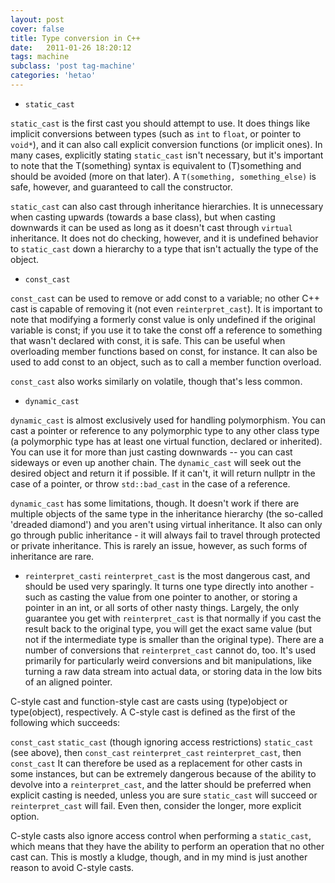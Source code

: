 ```yaml
---
layout: post
cover: false
title: Type conversion in C++
date:   2011-01-26 18:20:12
tags: machine
subclass: 'post tag-machine'
categories: 'hetao'
---
```


* `static_cast`

`static_cast` is the first cast you should attempt to use. It does things like implicit conversions between types (such as `int` to `float`, or pointer to `void*`), and it can also call explicit conversion functions (or implicit ones). In many cases, explicitly stating `static_cast` isn't necessary, but it's important to note that the T(something) syntax is equivalent to (T)something and should be avoided (more on that later). A `T(something, something_else)` is safe, however, and guaranteed to call the constructor.

`static_cast` can also cast through inheritance hierarchies. It is unnecessary when casting upwards (towards a base class), but when casting downwards it can be used as long as it doesn't cast through `virtual` inheritance. It does not do checking, however, and it is undefined behavior to `static_cast` down a hierarchy to a type that isn't actually the type of the object.

* `const_cast`

`const_cast` can be used to remove or add const to a variable; no other C++ cast is capable of removing it (not even `reinterpret_cast`). It is important to note that modifying a formerly const value is only undefined if the original variable is const; if you use it to take the const off a reference to something that wasn't declared with const, it is safe. This can be useful when overloading member functions based on const, for instance. It can also be used to add const to an object, such as to call a member function overload.

`const_cast` also works similarly on volatile, though that's less common.

* `dynamic_cast`

`dynamic_cast` is almost exclusively used for handling polymorphism. You can cast a pointer or reference to any polymorphic type to any other class type (a polymorphic type has at least one virtual function, declared or inherited). You can use it for more than just casting downwards -- you can cast sideways or even up another chain. The `dynamic_cast` will seek out the desired object and return it if possible. If it can't, it will return nullptr in the case of a pointer, or throw `std::bad_cast` in the case of a reference.

`dynamic_cast` has some limitations, though. It doesn't work if there are multiple objects of the same type in the inheritance hierarchy (the so-called 'dreaded diamond') and you aren't using virtual inheritance. It also can only go through public inheritance - it will always fail to travel through protected or private inheritance. This is rarely an issue, however, as such forms of inheritance are rare.

* `reinterpret_casti`
`reinterpret_cast` is the most dangerous cast, and should be used very sparingly. It turns one type directly into another - such as casting the value from one pointer to another, or storing a pointer in an int, or all sorts of other nasty things. Largely, the only guarantee you get with `reinterpret_cast` is that normally if you cast the result back to the original type, you will get the exact same value (but not if the intermediate type is smaller than the original type). There are a number of conversions that `reinterpret_cast` cannot do, too. It's used primarily for particularly weird conversions and bit manipulations, like turning a raw data stream into actual data, or storing data in the low bits of an aligned pointer.

C-style cast and function-style cast are casts using (type)object or type(object), respectively. A C-style cast is defined as the first of the following which succeeds:

`const_cast`
`static_cast` (though ignoring access restrictions)
`static_cast` (see above), then `const_cast`
`reinterpret_cast`
`reinterpret_cast`, then `const_cast`
It can therefore be used as a replacement for other casts in some instances, but can be extremely dangerous because of the ability to devolve into a `reinterpret_cast`, and the latter should be preferred when explicit casting is needed, unless you are sure `static_cast` will succeed or `reinterpret_cast` will fail. Even then, consider the longer, more explicit option.

C-style casts also ignore access control when performing a `static_cast`, which means that they have the ability to perform an operation that no other cast can. This is mostly a kludge, though, and in my mind is just another reason to avoid C-style casts.

